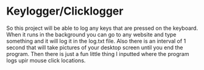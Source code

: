 # Keylogger/Clicklogger
So this project will be able to log any keys that are pressed on the keyboard. When it runs in the background you can go to any website and type something and it will log it in the log.txt file. Also there is an interval of 1 second that will take pictures of your desktop screen until you end the program. Then there is just a fun little thing I inputted where the program logs upir mouse click locations.
